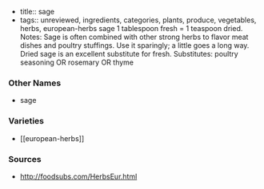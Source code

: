 - title:: sage
- tags:: unreviewed, ingredients, categories, plants, produce, vegetables, herbs, european-herbs
sage 1 tablespoon fresh = 1 teaspoon dried. Notes: Sage is often combined with other strong herbs to flavor meat dishes and poultry stuffings. Use it sparingly; a little goes a long way. Dried sage is an excellent substitute for fresh. Substitutes: poultry seasoning OR rosemary OR thyme

### Other Names

* sage

### Varieties

* [[european-herbs]]

### Sources
* http://foodsubs.com/HerbsEur.html
